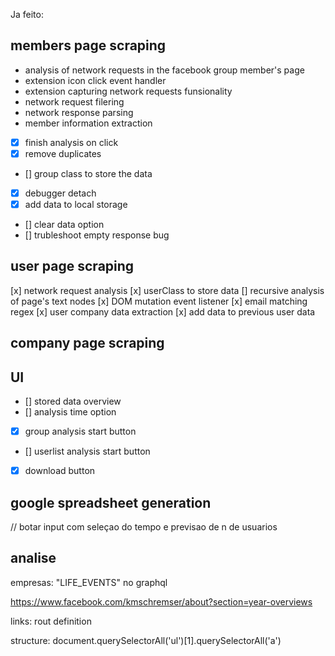 Ja feito:
## members page scraping
- analysis of network requests in the facebook group member's page
- extension icon click event handler
- extension capturing network requests funsionality
- network request filering
- network response parsing
- member information extraction
- [x] finish analysis on click
- [x] remove duplicates
- [] group class to store the data
- [x] debugger detach
- [x] add data to local storage
- [] clear data option
- [] trubleshoot empty response bug

## user page scraping
[x] network request analysis
[x] userClass to store data
[] recursive analysis of page's text nodes
[x] DOM mutation event listener
[x] email matching regex
[x] user company data extraction
[x] add data to previous user data

## company page scraping

## UI
- [] stored data overview
- [] analysis time option
- [x] group analysis start button
- [] userlist analysis start button
- [x] download button

## google spreadsheet generation

// botar input com seleçao do tempo e previsao de n de usuarios


## analise
empresas:
"LIFE_EVENTS" no graphql

https://www.facebook.com/kmschremser/about?section=year-overviews

links:
rout definition

structure: 
document.querySelectorAll('ul')[1].querySelectorAll('a')

